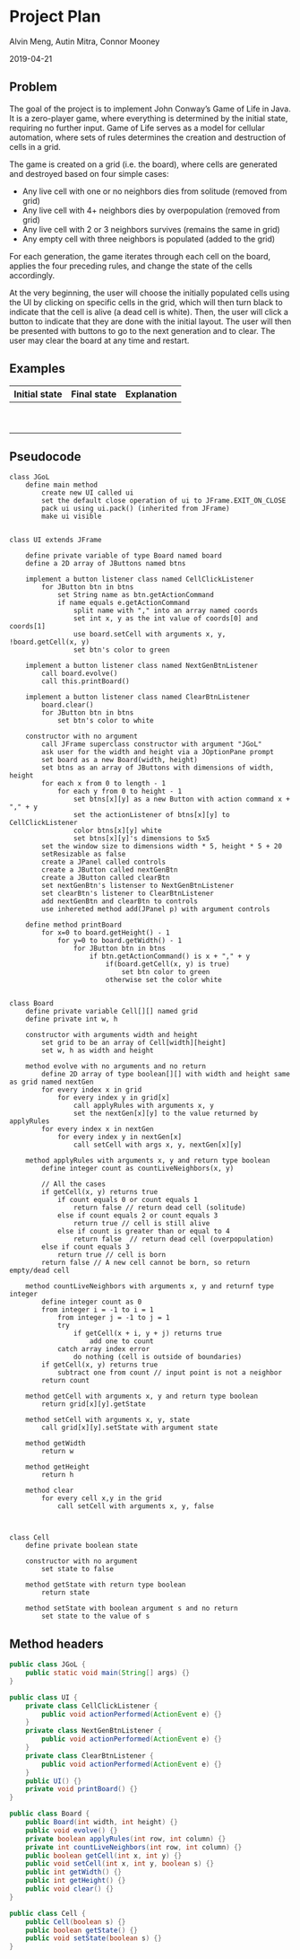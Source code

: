 # Project Plan

Alvin Meng, Autin Mitra, Connor Mooney

2019-04-21

## Problem

The goal of the project is to implement John Conway’s Game of Life in Java. It is a zero-player game, where everything is determined by the initial state, requiring no further input. Game of Life serves as a model for cellular automation, where sets of rules determines the creation and destruction of cells in a grid.

The game is created on a grid (i.e. the board), where cells are generated and destroyed based on four simple cases:

* Any live cell with one or no neighbors dies from solitude (removed from grid)
* Any live cell with 4+ neighbors dies by overpopulation (removed from grid)
* Any live cell with 2 or 3 neighbors survives (remains the same in grid)
* Any empty cell with three neighbors is populated (added to the grid) 

For each generation, the game iterates through each cell on the board, applies the four preceding rules, and change the state of the cells accordingly. 

At the very beginning, the user will choose the initially populated cells using the UI by clicking on specific cells in the grid, which will then turn black to indicate that the cell is alive (a dead cell is white). Then, the user will click a button to indicate that they are done with the initial layout. The user will then be presented with buttons to go to the next generation and to clear. The user may clear the board at any time and restart.

## Examples

|Initial state|Final state|Explanation|
|---|---|---|
|   |   |   |
|   |   |   |
|   |   |   |
|   |   |   |
|   |   |   |
|   |   |   |
|   |   |   |
|   |   |   |
|   |   |   |

## Pseudocode

```
class JGoL 
    define main method
        create new UI called ui
        set the default close operation of ui to JFrame.EXIT_ON_CLOSE
        pack ui using ui.pack() (inherited from JFrame)
        make ui visible
        

class UI extends JFrame

    define private variable of type Board named board
    define a 2D array of JButtons named btns

    implement a button listener class named CellClickListener
        for JButton btn in btns
            set String name as btn.getActionCommand
            if name equals e.getActionCommand
                split name with "," into an array named coords
                set int x, y as the int value of coords[0] and coords[1]
                use board.setCell with arguments x, y, !board.getCell(x, y)
                set btn's color to green

    implement a button listener class named NextGenBtnListener
        call board.evolve() 
        call this.printBoard()

    implement a button listener class named ClearBtnListener
        board.clear()
        for JButton btn in btns
            set btn's color to white

    constructor with no argument
        call JFrame superclass constructor with argument "JGoL"
        ask user for the width and height via a JOptionPane prompt
        set board as a new Board(width, height)
        set btns as an array of JButtons with dimensions of width, height
        for each x from 0 to length - 1
            for each y from 0 to height - 1
                set btns[x][y] as a new Button with action command x + "," + y
                set the actionListener of btns[x][y] to CellClickListener
                color btns[x][y] white
                set btns[x][y]'s dimensions to 5x5
        set the window size to dimensions width * 5, height * 5 + 20
        setResizable as false
        create a JPanel called controls
        create a JButton called nextGenBtn
        create a JButton called clearBtn
        set nextGenBtn's listenser to NextGenBtnListener
        set clearBtn's listener to ClearBtnListener
        add nextGenBtn and clearBtn to controls
        use inhereted method add(JPanel p) with argument controls

    define method printBoard
        for x=0 to board.getHeight() - 1
            for y=0 to board.getWidth() - 1
                for JButton btn in btns
                    if btn.getActionCommand() is x + "," + y
                        if(board.getCell(x, y) is true)
                            set btn color to green
                        otherwise set the color white
        

class Board
    define private variable Cell[][] named grid
    define private int w, h

    constructor with arguments width and height
        set grid to be an array of Cell[width][height]
        set w, h as width and height

    method evolve with no arguments and no return
        define 2D array of type boolean[][] with width and height same as grid named nextGen
        for every index x in grid
            for every index y in grid[x]
                call applyRules with arguments x, y
                set the nextGen[x][y] to the value returned by applyRules
        for every index x in nextGen
            for every index y in nextGen[x]
                call setCell with args x, y, nextGen[x][y]

    method applyRules with arguments x, y and return type boolean
        define integer count as countLiveNeighbors(x, y)
        
        // All the cases
        if getCell(x, y) returns true
            if count equals 0 or count equals 1
                return false // return dead cell (solitude)
            else if count equals 2 or count equals 3
                return true // cell is still alive
            else if count is greater than or equal to 4
                return false  // return dead cell (overpopulation)
        else if count equals 3
            return true // cell is born
        return false // A new cell cannot be born, so return empty/dead cell

    method countLiveNeighbors with arguments x, y and returnf type integer
        define integer count as 0
        from integer i = -1 to i = 1
            from integer j = -1 to j = 1
            try
                if getCell(x + i, y + j) returns true
                    add one to count
            catch array index error
                do nothing (cell is outside of boundaries)
        if getCell(x, y) returns true
            subtract one from count // input point is not a neighbor
        return count

    method getCell with arguments x, y and return type boolean
        return grid[x][y].getState

    method setCell with arguments x, y, state
        call grid[x][y].setState with argument state

    method getWidth
        return w

    method getHeight
        return h

    method clear
        for every cell x,y in the grid
            call setCell with arguments x, y, false



class Cell
    define private boolean state

    constructor with no argument
        set state to false

    method getState with return type boolean
        return state

    method setState with boolean argument s and no return
        set state to the value of s
```

## Method headers

```java
public class JGoL {
    public static void main(String[] args) {}
}

public class UI {
    private class CellClickListener {
        public void actionPerformed(ActionEvent e) {}
    }
    private class NextGenBtnListener {
        public void actionPerformed(ActionEvent e) {}
    }
    private class ClearBtnListener {
        public void actionPerformed(ActionEvent e) {}
    }
    public UI() {}
    private void printBoard() {}
}

public class Board {
    public Board(int width, int height) {}
    public void evolve() {}
    private boolean applyRules(int row, int column) {}
    private int countLiveNeighbors(int row, int column) {}
    public boolean getCell(int x, int y) {}
    public void setCell(int x, int y, boolean s) {}
    public int getWidth() {}
    public int getHeight() {}
    public void clear() {}
}

public class Cell {
    public Cell(boolean s) {}
    public boolean getState() {}
    public void setState(boolean s) {}
}
```